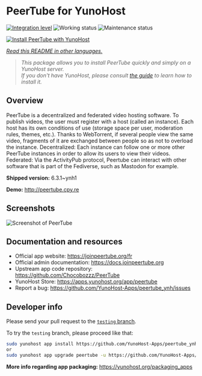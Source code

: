 <!--
N.B.: This README was automatically generated by <https://github.com/YunoHost/apps/tree/master/tools/readme_generator>
It shall NOT be edited by hand.
-->

# PeerTube for YunoHost

[![Integration level](https://dash.yunohost.org/integration/peertube.svg)](https://ci-apps.yunohost.org/ci/apps/peertube/) ![Working status](https://ci-apps.yunohost.org/ci/badges/peertube.status.svg) ![Maintenance status](https://ci-apps.yunohost.org/ci/badges/peertube.maintain.svg)

[![Install PeerTube with YunoHost](https://install-app.yunohost.org/install-with-yunohost.svg)](https://install-app.yunohost.org/?app=peertube)

*[Read this README in other languages.](./ALL_README.md)*

> *This package allows you to install PeerTube quickly and simply on a YunoHost server.*  
> *If you don't have YunoHost, please consult [the guide](https://yunohost.org/install) to learn how to install it.*

## Overview

PeerTube is a decentralized and federated video hosting software. To publish videos, the user must register with a host (called an instance). Each host has its own conditions of use (storage space per user, moderation rules, themes, etc.). Thanks to WebTorrent, if several people view the same video, fragments of it are exchanged between people so as not to overload the instance. Decentralized: Each instance can follow one or more other PeerTube instances in order to allow its users to view their videos. Federated: Via the ActivityPub protocol, Peertube can interact with other software that is part of the Fediverse, such as Mastodon for example.

**Shipped version:** 6.3.1~ynh1

**Demo:** <http://peertube.cpy.re>

## Screenshots

![Screenshot of PeerTube](./doc/screenshots/screenshot1.jpg)

## Documentation and resources

- Official app website: <https://joinpeertube.org/fr>
- Official admin documentation: <https://docs.joinpeertube.org>
- Upstream app code repository: <https://github.com/Chocobozzz/PeerTube>
- YunoHost Store: <https://apps.yunohost.org/app/peertube>
- Report a bug: <https://github.com/YunoHost-Apps/peertube_ynh/issues>

## Developer info

Please send your pull request to the [`testing` branch](https://github.com/YunoHost-Apps/peertube_ynh/tree/testing).

To try the `testing` branch, please proceed like that:

```bash
sudo yunohost app install https://github.com/YunoHost-Apps/peertube_ynh/tree/testing --debug
or
sudo yunohost app upgrade peertube -u https://github.com/YunoHost-Apps/peertube_ynh/tree/testing --debug
```

**More info regarding app packaging:** <https://yunohost.org/packaging_apps>
